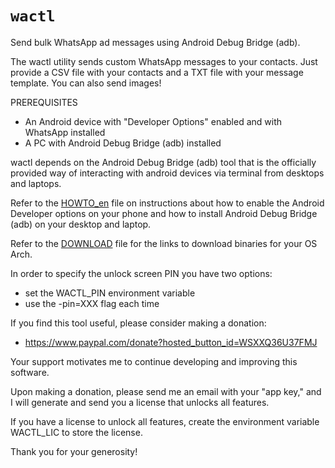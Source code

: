 # `wactl`

Send bulk WhatsApp ad messages using Android Debug Bridge (adb).

The wactl utility sends custom WhatsApp messages to your contacts.
Just provide a CSV file with your contacts and a TXT file with 
your message template. You can also send images!

PREREQUISITES

 * An Android device with "Developer Options" enabled and with
   WhatsApp installed
 * A PC with Android Debug Bridge (adb) installed

wactl depends on the Android Debug Bridge (adb) tool that is the 
officially provided way of interacting with android devices via
terminal from desktops and laptops.

Refer to the [HOWTO_en](HOWTO_en.md) file on instructions about how to enable
the Android Developer options on your phone and how to install 
Android Debug Bridge (adb) on your desktop and laptop.

Refer to the [DOWNLOAD](DOWNLOAD.md) file for the links to download binaries 
for your OS Arch.

In order to specify the unlock screen PIN you have two options:

 * set the WACTL_PIN environment variable
 * use the -pin=XXX flag each time


If you find this tool useful, please consider making a donation:

  * https://www.paypal.com/donate?hosted_button_id=WSXXQ36U37FMJ

Your support motivates me to continue developing and improving this software.

Upon making a donation, please send me an email with your "app key," and I will 
generate and send you a license that unlocks all features.

If you have a license to unlock all features, create the 
environment variable WACTL_LIC to store the license.

Thank you for your generosity!

